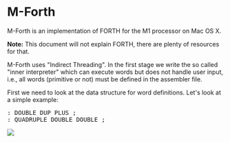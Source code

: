 # M-Forth

M-Forth is an implementation of FORTH for the M1 processor on Mac OS X.

<b>Note:</b> This document will not explain FORTH, there are plenty of resources for that.


M-Forth uses "Indirect Threading".  In the first stage we write the so called
"inner interpreter" which can execute words but does not handle user input,
i.e., all words (primitive or not) must be defined in the assembler file.

First we need to look at the data structure for word definitions.
Let's look at a simple example:
<pre>
: DOUBLE DUP PLUS ;
: QUADRUPLE DOUBLE DOUBLE ;
</pre>

<img src="http://beta.rad.pub/ftp/m1.png">


